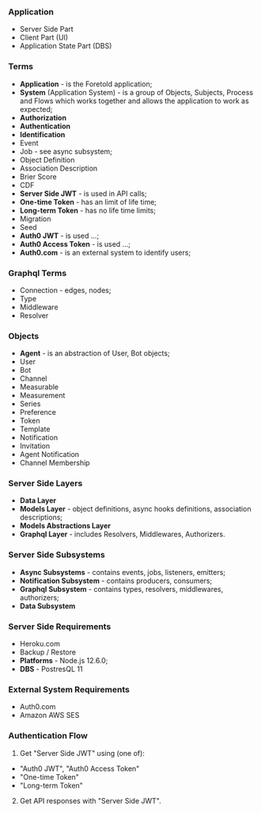 ### Application
- Server Side Part
- Client Part (UI)
- Application State Part (DBS)

### Terms
- **Application** - is the Foretold application;
- **System** (Application System) - is a group of Objects, Subjects, Process 
and Flows which works together and allows the application to work as expected;
- **Authorization**
- **Authentication**
- **Identification**
- Event
- Job - see async subsystem;
- Object Definition
- Association Description
- Brier Score
- CDF
- **Server Side JWT** - is used in API calls;
- **One-time Token** - has an limit of life time;
- **Long-term Token** - has no life time limits;
- Migration
- Seed
- **Auth0 JWT** - is used ...;
- **Auth0 Access Token** - is used ...;
- **Auth0.com** - is an external system to identify users; 

### Graphql Terms
- Connection - edges, nodes;
- Type
- Middleware
- Resolver

### Objects
- **Agent** - is an abstraction of User, Bot objects;
- User
- Bot
- Channel
- Measurable
- Measurement
- Series
- Preference
- Token
- Template
- Notification
- Invitation
- Agent Notification
- Channel Membership

### Server Side Layers
- **Data Layer**
- **Models Layer** - object definitions, async hooks definitions, association 
descriptions;
- **Models Abstractions Layer**
- **Graphql Layer** - includes Resolvers, Middlewares, Authorizers.

### Server Side Subsystems
- **Async Subsystems** - contains events, jobs, listeners, emitters;
- **Notification Subsystem** - contains producers, consumers;
- **Graphql Subsystem** - contains types, resolvers, middlewares, authorizers;
- **Data Subsystem**

### Server Side Requirements
- Heroku.com
- Backup / Restore
- **Platforms** - Node.js 12.6.0;
- **DBS** - PostresQL 11

### External System Requirements
- Auth0.com
- Amazon AWS SES

### Authentication Flow
1. Get "Server Side JWT" using (one of):
- "Auth0 JWT", "Auth0 Access Token"
- "One-time Token"
- "Long-term Token"
2. Get API responses with "Server Side JWT".